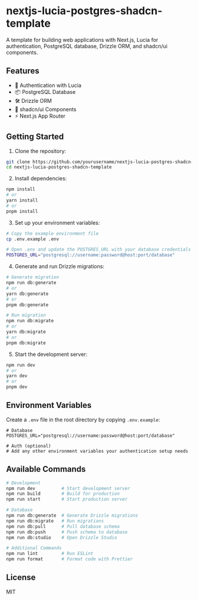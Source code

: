 # nextjs-lucia-postgres-shadcn-template

A template for building web applications with Next.js, Lucia for authentication, PostgreSQL database, Drizzle ORM, and shadcn/ui components.

## Features

- 🔐 Authentication with Lucia
- 📦 PostgreSQL Database
- 🛠 Drizzle ORM
- 🎨 shadcn/ui Components
- ⚡️ Next.js App Router

## Getting Started

1. Clone the repository:
```bash
git clone https://github.com/yourusername/nextjs-lucia-postgres-shadcn-template.git
cd nextjs-lucia-postgres-shadcn-template
```

2. Install dependencies:
```bash
npm install
# or
yarn install
# or
pnpm install
```

3. Set up your environment variables:
```bash
# Copy the example environment file
cp .env.example .env

# Open .env and update the POSTGRES_URL with your database credentials
POSTGRES_URL="postgresql://username:password@host:port/database"
```

4. Generate and run Drizzle migrations:
```bash
# Generate migration
npm run db:generate
# or
yarn db:generate
# or
pnpm db:generate

# Run migration
npm run db:migrate
# or
yarn db:migrate
# or
pnpm db:migrate
```

5. Start the development server:
```bash
npm run dev
# or
yarn dev
# or
pnpm dev
```

## Environment Variables

Create a `.env` file in the root directory by copying `.env.example`:

```env
# Database
POSTGRES_URL="postgresql://username:password@host:port/database"

# Auth (optional)
# Add any other environment variables your authentication setup needs
```

## Available Commands

```bash
# Development
npm run dev          # Start development server
npm run build        # Build for production
npm run start        # Start production server

# Database
npm run db:generate  # Generate Drizzle migrations
npm run db:migrate   # Run migrations
npm run db:pull      # Pull database schema
npm run db:push      # Push schema to database
npm run db:studio    # Open Drizzle Studio

# Additional Commands
npm run lint         # Run ESLint
npm run format       # Format code with Prettier
```

## License

MIT
